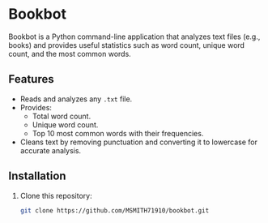 # Bookbot

Bookbot is a Python command-line application that analyzes text files (e.g., books) and provides useful statistics such as word count, unique word count, and the most common words.

## Features
- Reads and analyzes any `.txt` file.
- Provides:
  - Total word count.
  - Unique word count.
  - Top 10 most common words with their frequencies.
- Cleans text by removing punctuation and converting it to lowercase for accurate analysis.

## Installation
1. Clone this repository:
   ```bash
   git clone https://github.com/MSMITH71910/bookbot.git
